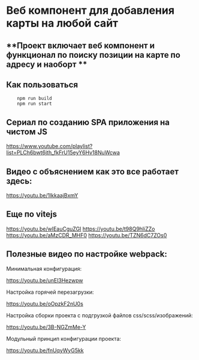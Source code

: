 # Веб компонент для добавления карты на любой сайт

## **Проект включает веб компонент и функционал по поиску позиции на карте по адресу и наоборт **


## Как пользоваться

```
    npm run build
    npm run start
```

## Сериал по созданию SPA приложения на чистом JS
https://www.youtube.com/playlist?list=PLCh6bwt6jth_fkFrU15eyY6Hv18NuWcwa


## Видео с объяснением как это все работает здесь:
https://youtu.be/1lkkaajBxmY


## Еще по vitejs

https://youtu.be/wIEauCguZGI
https://youtu.be/t98Q9hliZZo
https://youtu.be/aMzCDR_MHF0
https://youtu.be/TZN6dC7ZOs0


## Полезные видео по настройке webpack:


Минимальная конфигурация:

https://youtu.be/unEl3Hezwpw

Настройка горячей перезагрузки:

https://youtu.be/oOpzkF2nU0s

Настройка сборки проекта с подгрузкой файлов css/scss/изображений:

https://youtu.be/3B-NGZmMe-Y

Модульный принцип конфигурации проекта:

https://youtu.be/fnUqyWyG5kk




